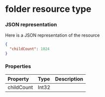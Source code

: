 # folder resource type



### JSON representation

Here is a JSON representation of the resource

<!-- {
  "blockType": "resource",
  "optionalProperties": [

  ],
  "@odata.type": "microsoft.graph.folder"
}-->

```json
{
  "childCount": 1024
}

```
### Properties
| Property	   | Type	|Description|
|:---------------|:--------|:----------|
|childCount|Int32||

<!-- uuid: 0938aa23-653d-4a5a-8fe9-c34d02f9b8f9
2015-10-21 09:21:59 UTC -->
<!-- {
  "type": "#page.annotation",
  "description": "folder resource",
  "keywords": "",
  "section": "documentation",
  "tocPath": ""
}-->